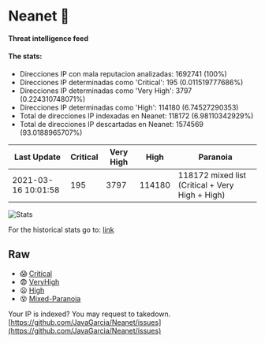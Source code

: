 # Neanet :hocho:
#### Threat intelligence feed
#### The stats:

- Direcciones IP con mala reputacion analizadas: 1692741 (100%)
- Direcciones IP determinadas como 'Critical':  195 (0.011519777686%)
- Direcciones IP determinadas como 'Very High':  3797 (0.224310748071%)
- Direcciones IP determinadas como 'High':  114180 (6.74527290353)
- Total de direcciones IP indexadas en Neanet:  118172 (6.98110342929%)
- Total de direcciones IP descartadas en Neanet:  1574569 (93.0188965707%)

| Last Update | Critical | Very High | High | Paranoia |
| --- | --- | --- | --- | --- |
| 2021-03-16 10:01:58 | 195 | 3797 | 114180 | 118172 mixed list (Critical + Very High + High)|

![Stats](https://docs.google.com/spreadsheets/d/e/2PACX-1vSnaNMIXVabIpDJjufMlzH7poXnshF3mgd8Is1g9ytUEzVsP5my4Trn8f-xkoLLQ38xpL3HtmUexLo6/pubchart?oid=501124687&format=image)

For the historical stats go to: [link](/stats.csv)
## Raw
- :scream: [Critical](https://raw.githubusercontent.com/JavaGarcia/Neanet/master/blacklists/neanet_critical.txt)
- :fearful: [VeryHigh](https://raw.githubusercontent.com/JavaGarcia/Neanet/master/blacklists/neanet_veryHigh.txtt)
- :frowning: [High](https://raw.githubusercontent.com/JavaGarcia/Neanet/master/blacklists/neanet_high.txt)
- :dizzy_face: [Mixed-Paranoia](https://raw.githubusercontent.com/JavaGarcia/Neanet/master/blacklists/neanet_all.txt)


Your IP is indexed? You may request to takedown. [https://github.com/JavaGarcia/Neanet/issues](https://github.com/JavaGarcia/Neanet/issues)







































































































































































































































































































































































































































































































































































































































































































































































































































































































































































































































































































































































































































































































































































































































































































































































































































































































































































































































































































































































































































































































































































































































































































































































































































































































































































































































































































































































































































































































































































































































































































































































































































































































































































































































































































































































































































































































































































































































































































































































































































































































































































































































































































































































































































































































































































































































































































































































































































































































































































































































































































